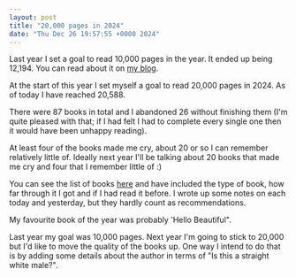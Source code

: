 ```yaml
---
layout: post
title: "20,000 pages in 2024"
date: "Thu Dec 26 19:57:55 +0000 2024"
---
```


Last year I set a goal to read 10,000 pages in the year. It ended up being 12,194. You can read about it on [my blog](https://joereddington.com/2023/12/19/10-000-pages.html). 

At the start of this year I set myself a goal to read 20,000 pages in 2024. As of today I have reached 20,588.  

There were 87 books in total and I abandoned 26 without finishing them (I'm quite pleased with that; if I had felt I had to complete every single one then it would have been unhappy reading).   

At least four of the books made me cry, about 20 or so I can remember relatively little of. Ideally next year I'll be talking about 20 books that made me cry and four that I remember little of :) 

You can see the list of books [here](https://docs.google.com/spreadsheets/d/1rW_uqs8SWVOtPf7lTe_n-hII1kvKwfCfIloa_qZENvw/edit?usp=sharing) and have included the type of book, how far through it I got and if I had read it before. I wrote up some notes on each today and yesterday, but they hardly count as recommendations. 

My favourite book of the year was probably 'Hello Beautiful".  

Last year my goal was 10,000 pages. Next year I'm going to stick to 20,000 but I'd like to move the quality of the books up. One way I intend to do that is by adding some details about the author in terms of "Is this a straight white male?".    




